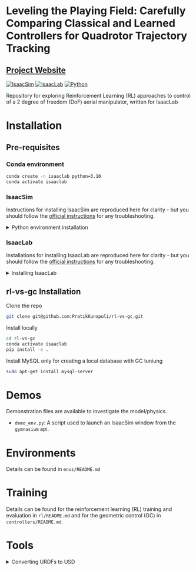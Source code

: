 # Leveling the Playing Field: Carefully Comparing Classical and Learned Controllers for Quadrotor Trajectory Tracking

## [Project Website](https://pratikkunapuli.github.io/rl-vs-gc/)

[![IsaacSim](https://img.shields.io/badge/IsaacSim-4.2.0.2-silver.svg)](https://docs.omniverse.nvidia.com/isaacsim/latest/overview.html)
[![IsaacLab](https://img.shields.io/badge/IsaacLab-1.4.1-green.svg)](https://github.com/isaac-sim/IsaacLab/tree/v1.1.0)
[![Python](https://img.shields.io/badge/python-3.10-blue.svg)](https://docs.python.org/3/whatsnew/3.10.html)

Repository for exploring Reinforcement Learning (RL) approaches to control of a 2 degree of freedom (DoF) aerial manipulator, written for IsaacLab

# Installation
## Pre-requisites
### Conda environment 
```bash
conda create -n isaaclab python=3.10
conda activate isaaclab
```
### IsaacSim
Instructions for installing IsaacSim are reproduced here for clarity - but you should follow the [official instructions](https://docs.omniverse.nvidia.com/isaacsim/latest/installation/index.html) for any troubleshooting. 

<details>
<summary>Python environment installation</summary>

```bash
pip install isaacsim==4.2.0.2 --extra-index-url https://pypi.nvidia.com
```
(Optional)
```bash
pip install isaacsim-extscache-physics==4.2.0.2 isaacsim-extscache-kit==4.2.0.2 isaacsim-extscache-kit-sdk==4.2.0.2 --extra-index-url https://pypi.nvidia.com
```
</details>

### IsaacLab
Installations for installing IsaacLab are reproduced here for clarity - but you should follow the [official instructions](https://isaac-sim.github.io/IsaacLab/source/setup/installation/pip_installation.html#installing-isaac-lab) for any troubleshooting. 

<details>
<summary>Installing IsaacLab</summary>

Clone the repo locally
```bash
git clone git@github.com:isaac-sim/IsaacLab.git
```
Install dependencies via `apt`
```bash
sudo apt install cmake build-essential
```
Install the library (this should find the previously created conda env `isaaclab` since it is the default name, but if you changed the name for the conda environment you can specify the env name in this command)
```bash
cd IsaacLab
./isaaclab.sh --install
```
</details>

## rl-vs-gc Installation
Clone the repo
```bash
git clone git@github.com:PratikKunapuli/rl-vs-gc.git
```

Install locally
```bash
cd rl-vs-gc
conda activate isaaclab
pip install -e .
```

Install MySQL only for creating a local database with GC tuniung
```bash
sudo apt-get install mysql-server
```

# Demos
Demonstration files are available to investigate the model/physics. 

- `demo_env.py`: A script used to launch an IsaacSim window from the `gymnasium` api. 

# Environments
Details can be found in `envs/README.md`

# Training
Details can be found for the reinforcement learning (RL) training and evaluation in `rl/README.md` and for the geometric control (GC) in `controllers/README.md`.

# Tools
<details>
<summary>Converting URDFs to USD</summary>

```bash
python ./IsaacLab/source/standalone/tools/convert_urdf.py ./AerialManipulation/models/uam_quadrotor.urdf ./AerialManipulation/models/uam_quadrotor.usd --merge-joints --make-instanceable
```
</details>
